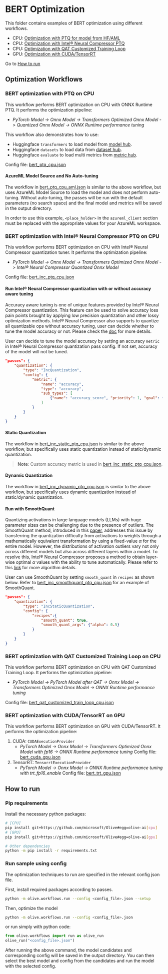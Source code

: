 # BERT Optimization
This folder contains examples of BERT optimization using different workflows.

- CPU: [Optimization with PTQ for model from HF/AML](#bert-optimization-with-ptq-on-cpu)
- CPU: [Optimization with Intel® Neural Compressor PTQ](#bert-optimization-with-intel®-neural-compressor-ptq-on-cpu)
- CPU: [Optimization with QAT Customized Training Loop](#bert-optimization-with-qat-customized-training-loop-on-cpu)
- GPU: [Optimization with CUDA/TensorRT](#bert-optimization-with-cudatensorrt-on-gpu)

Go to [How to run](#how-to-run)


## Optimization Workflows
### BERT optimization with PTQ on CPU
This workflow performs BERT optimization on CPU with ONNX Runtime PTQ. It performs the optimization pipeline:
- *PyTorch Model -> Onnx Model -> Transformers Optimized Onnx Model -> Quantized Onnx Model -> ONNX Runtime performance tuning*

This workflow also demonstrates how to use:
- Huggingface `transformers` to load model from [model hub](https://huggingface.co/models).
- Huggingface `datasets` to load data from [dataset hub](https://huggingface.co/datasets).
- Huggingface `evaluate` to load multi metrics from [metric hub](https://huggingface.co/evaluate-metric).

Config file: [bert_ptq_cpu.json](bert_ptq_cpu.json)

#### AzureML Model Source and No Auto-tuning
The workflow in [bert_ptq_cpu_aml.json](bert_ptq_cpu_aml.json) is similar to the above workflow, but uses AzureML Model Source to load the model and does not perform auto-tuning. Without auto-tuning, the passes will be run with the default parameters (no search space) and the final model and metrics will be saved in the output directory.

In order to use this example, `<place_holder>` in the `azureml_client` section must be replaced with the appropriate values for your
AzureML workspace.


### BERT optimization with Intel® Neural Compressor PTQ on CPU
This workflow performs BERT optimization on CPU with Intel® Neural Compressor quantization tuner. It performs the optimization pipeline:
- *PyTorch Model -> Onnx Model -> Transformers Optimized Onnx Model -> Intel® Neural Compressor Quantized Onnx Model*

Config file: [bert_inc_ptq_cpu.json](bert_inc_ptq_cpu.json)

#### Run Intel® Neural Compressor quantization with or without accuracy aware tuning

Accuracy aware tuning is one of unique features provided by Intel® Neural Compressor quantization. This feature can be used to solve accuracy loss pain points brought by applying low precision quantization and other lossy optimization methods. Intel® Neural Compressor also supports to quantize all quantizable ops without accuracy tuning, user can decide whether to tune the model accuracy or not. Please check the [doc](https://github.com/intel/neural-compressor/blob/master/docs/source/quantization.md) for more details.

User can decide to tune the model accuracy by setting an accuracy `metric` in Intel® Neural Compressor quantization pass config. If not set, accuracy of the model will not be tuned.

```json
"passes": {
    "quantization": {
        "type": "IncQuantization",
        "config": {
            "metric": {
                "name": "accuracy",
                "type": "accuracy",
                "sub_types": [
                    {"name": "accuracy_score", "priority": 1, "goal": {"type": "percent-max-degradation", "value": 2}}
                ]
            }
        }
    }
}

```

#### Static Quantization
The workflow in [bert_inc_static_ptq_cpu.json](bert_inc_static_ptq_cpu.json) is similar to the above workflow, but specifically uses static quantization instead of static/dynamic quantization.
> **Note**: Custom accuracy metric is used in [bert_inc_static_ptq_cpu.json](bert_inc_static_ptq_cpu.json).

#### Dynamic Quantization
The workflow in [bert_inc_dynamic_ptq_cpu.json](bert_inc_dynamic_ptq_cpu.json) is similar to the above workflow, but specifically uses dynamic quantization instead of static/dynamic quantization.

#### Run with SmoothQuant

Quantizing activations in large language models (LLMs) with huge parameter sizes can be challenging due to the presence of outliers. The SmoothQuant method, introduced in this [paper](https://arxiv.org/abs/2211.10438), addresses this issue by transferring the quantization difficulty from activations to weights through a mathematically equivalent transformation by using a fixed-value $\alpha$ for the entire model. However, the distributions of activation outliers vary not only across different models but also across different layers within a model. To resolve this, Intel® Neural Compressor proposes a method to obtain layer-wise optimal $\alpha$ values with the ability to tune automatically. Please refer to this [link](https://github.com/intel/neural-compressor/blob/master/docs/source/smooth_quant.md) for more algorithm details.

User can use SmoothQuant by setting `smooth_quant` in `recipes` as shown below. Refer to [bert_inc_smoothquant_ptq_cpu.json](bert_inc_smoothquant_ptq_cpu.json) for an example of SmoothQuant.

```json
"passes": {
    "quantization": {
        "type": "IncStaticQuantization",
        "config": {
            "recipes":{
                "smooth_quant": true,
                "smooth_quant_args": {"alpha": 0.5}
            }
        }
    }
}
```

### BERT optimization with QAT Customized Training Loop on CPU
This workflow performs BERT optimization on CPU with QAT Customized Training Loop. It performs the optimization pipeline:
- *PyTorch Model -> PyTorch Model after QAT -> Onnx Model -> Transformers Optimized Onnx Model -> ONNX Runtime performance tuning*

Config file: [bert_qat_customized_train_loop_cpu.json](bert_qat_customized_train_loop_cpu.json)

### BERT optimization with CUDA/TensorRT on GPU
This workflow performs BERT optimization on GPU with CUDA/TensorRT. It performs the optimization pipeline:
1. CUDA: `CUDAExecutionProvider`
    - *PyTorch Model -> Onnx Model -> Transformers Optimized Onnx Model with fp16 -> ONNX Runtime performance tuning*
    Config file: [bert_cuda_gpu.json](bert_cuda_gpu.json)
2. TensorRT: `TensorrtExecutionProvider`
    - *PyTorch Model -> Onnx Model -> ONNX Runtime performance tuning with trt_fp16_enable*
    Config file: [bert_trt_gpu.json](bert_trt_gpu.json)
## How to run
### Pip requirements
Install the necessary python packages:
```sh
# [CPU]
pip install git+https://github.com/microsoft/Olive#egg=olive-ai[cpu]
# [GPU]
pip install git+https://github.com/microsoft/Olive#egg=olive-ai[gpu]

# Other dependencies
python -m pip install -r requirements.txt
```

### Run sample using config

The optimization techniques to run are specified in the relevant config json file.

First, install required packages according to passes.
```sh
python -m olive.workflows.run --config <config_file>.json --setup
```

Then, optimize the model
```sh
python -m olive.workflows.run --config <config_file>.json
```

or run simply with python code:
```python
from olive.workflows import run as olive_run
olive_run("<config_file>.json")
```

After running the above command, the model candidates and corresponding config will be saved in the output directory.
You can then select the best model and config from the candidates and run the model with the selected config.
